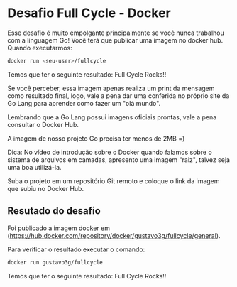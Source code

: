 # Desafio Full Cycle - Docker

Esse desafio é muito empolgante principalmente se você nunca trabalhou com a linguagem Go!
Você terá que publicar uma imagem no docker hub. Quando executarmos:


```bash
docker run <seu-user>/fullcycle
```

Temos que ter o seguinte resultado: Full Cycle Rocks!!

Se você perceber, essa imagem apenas realiza um print da mensagem como resultado final, logo, vale a pena dar uma conferida no próprio site da Go Lang para aprender como fazer um "olá mundo".

Lembrando que a Go Lang possui imagens oficiais prontas, vale a pena consultar o Docker Hub.

A imagem de nosso projeto Go precisa ter menos de 2MB =)

Dica: No vídeo de introdução sobre o Docker quando falamos sobre o sistema de arquivos em camadas, apresento uma imagem "raiz", talvez seja uma boa utilizá-la.

Suba o projeto em um repositório Git remoto e coloque o link da imagem que subiu no Docker Hub.

## Resutado do desafio

Foi publicado a imagem docker em (https://hub.docker.com/repository/docker/gustavo3g/fullcycle/general).

Para verificar o resultado executar o comando:

```bash
docker run gustavo3g/fullcycle
```
Temos que ter o seguinte resultado: Full Cycle Rocks!!
